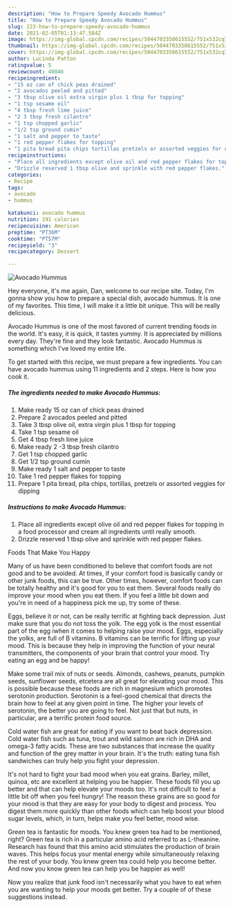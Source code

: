 ```yaml
---
description: "How to Prepare Speedy Avocado Hummus"
title: "How to Prepare Speedy Avocado Hummus"
slug: 223-how-to-prepare-speedy-avocado-hummus
date: 2021-02-05T01:13:47.584Z
image: https://img-global.cpcdn.com/recipes/5044703358615552/751x532cq70/avocado-hummus-recipe-main-photo.jpg
thumbnail: https://img-global.cpcdn.com/recipes/5044703358615552/751x532cq70/avocado-hummus-recipe-main-photo.jpg
cover: https://img-global.cpcdn.com/recipes/5044703358615552/751x532cq70/avocado-hummus-recipe-main-photo.jpg
author: Lucinda Patton
ratingvalue: 5
reviewcount: 40846
recipeingredient:
- "15 oz can of chick peas drained"
- "2 avocados peeled and pitted"
- "3 tbsp olive oil extra virgin plus 1 tbsp for topping"
- "1 tsp sesame oil"
- "4 tbsp fresh lime juice"
- "2 3 tbsp fresh cilantro"
- "1 tsp chopped garlic"
- "1/2 tsp ground cumin"
- "1 salt and pepper to taste"
- "1 red pepper flakes for topping"
- "1 pita bread pita chips tortillas pretzels or assorted veggies for dipping"
recipeinstructions:
- "Place all ingredients except olive oil and red pepper flakes for topping  in a food processor and cream all ingredients until really smooth."
- "Drizzle reserved 1 tbsp olive and sprinkle with red pepper flakes."
categories:
- Recipe
tags:
- avocado
- hummus

katakunci: avocado hummus 
nutrition: 191 calories
recipecuisine: American
preptime: "PT36M"
cooktime: "PT57M"
recipeyield: "3"
recipecategory: Dessert

---
```



![Avocado Hummus](https://img-global.cpcdn.com/recipes/5044703358615552/751x532cq70/avocado-hummus-recipe-main-photo.jpg)

Hey everyone, it's me again, Dan, welcome to our recipe site. Today, I'm gonna show you how to prepare a special dish, avocado hummus. It is one of my favorites. This time, I will make it a little bit unique. This will be really delicious.

Avocado Hummus is one of the most favored of current trending foods in the world. It's easy, it is quick, it tastes yummy. It is appreciated by millions every day. They're fine and they look fantastic. Avocado Hummus is something which I've loved my entire life.




To get started with this recipe, we must prepare a few ingredients. You can have avocado hummus using 11 ingredients and 2 steps. Here is how you cook it.

<!--inarticleads1-->

##### The ingredients needed to make Avocado Hummus:

1. Make ready 15 oz can of chick peas drained
1. Prepare 2 avocados peeled and pitted
1. Take 3 tbsp olive oil, extra virgin plus 1 tbsp for topping
1. Take 1 tsp sesame oil
1. Get 4 tbsp fresh lime juice
1. Make ready 2 -3 tbsp fresh cilantro
1. Get 1 tsp chopped garlic
1. Get 1/2 tsp ground cumin
1. Make ready 1 salt and pepper to taste
1. Take 1 red pepper flakes for topping
1. Prepare 1 pita bread, pita chips, tortillas, pretzels or assorted veggies for dipping




<!--inarticleads2-->

##### Instructions to make Avocado Hummus:

1. Place all ingredients except olive oil and red pepper flakes for topping  in a food processor and cream all ingredients until really smooth.
1. Drizzle reserved 1 tbsp olive and sprinkle with red pepper flakes.




Foods That Make You Happy


Many of us have been conditioned to believe that comfort foods are not good and to be avoided. At times, if your comfort food is basically candy or other junk foods, this can be true. Other times, however, comfort foods can be totally healthy and it's good for you to eat them. Several foods really do improve your mood when you eat them. If you feel a little bit down and you're in need of a happiness pick me up, try some of these.

Eggs, believe it or not, can be really terrific at fighting back depression. Just make sure that you do not toss the yolk. The egg yolk is the most essential part of the egg iwhen it comes to helping raise your mood. Eggs, especially the yolks, are full of B vitamins. B vitamins can be terrific for lifting up your mood. This is because they help in improving the function of your neural transmitters, the components of your brain that control your mood. Try eating an egg and be happy!

Make some trail mix of nuts or seeds. Almonds, cashews, peanuts, pumpkin seeds, sunflower seeds, etcetera are all great for elevating your mood. This is possible because these foods are rich in magnesium which promotes serotonin production. Serotonin is a feel-good chemical that directs the brain how to feel at any given point in time. The higher your levels of serotonin, the better you are going to feel. Not just that but nuts, in particular, are a terrific protein food source.

Cold water fish are great for eating if you want to beat back depression. Cold water fish such as tuna, trout and wild salmon are rich in DHA and omega-3 fatty acids. These are two substances that increase the quality and function of the grey matter in your brain. It's the truth: eating tuna fish sandwiches can truly help you fight your depression. 

It's not hard to fight your bad mood when you eat grains. Barley, millet, quinoa, etc are excellent at helping you be happier. These foods fill you up better and that can help elevate your moods too. It's not difficult to feel a little bit off when you feel hungry! The reason these grains are so good for your mood is that they are easy for your body to digest and process. You digest them more quickly than other foods which can help boost your blood sugar levels, which, in turn, helps make you feel better, mood wise.

Green tea is fantastic for moods. You knew green tea had to be mentioned, right? Green tea is rich in a particular amino acid referred to as L-theanine. Research has found that this amino acid stimulates the production of brain waves. This helps focus your mental energy while simultaneously relaxing the rest of your body. You knew green tea could help you become better. And now you know green tea can help you be happier as well!

Now you realize that junk food isn't necessarily what you have to eat when you are wanting to help your moods get better. Try  a  couple of  of  these  suggestions  instead.

